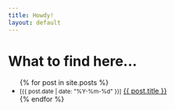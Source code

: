 ```yaml
---
title: Howdy!
layout: default
---
```


# What to find here...

<ul class="single-before">
{% for post in site.posts %}	
<li><small>[{{ post.date | date: "%Y-%m-%d" }}]</small> <a href="{{ site.baseurl }}{{ post.url }}">{{ post.title }}</a></li>
{% endfor %}
</ul>

<!-- {{ site.time | date_to_rfc822 }} -->
